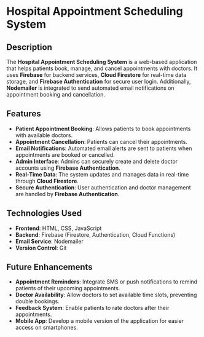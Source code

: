 # Hospital Appointment Scheduling System

## Description
The **Hospital Appointment Scheduling System** is a web-based application that helps patients book, manage, and cancel appointments with doctors. It uses **Firebase** for backend services, **Cloud Firestore** for real-time data storage, and **Firebase Authentication** for secure user login. Additionally, **Nodemailer** is integrated to send automated email notifications on appointment booking and cancellation.

## Features
- **Patient Appointment Booking**: Allows patients to book appointments with available doctors.
- **Appointment Cancellation**: Patients can cancel their appointments.
- **Email Notifications**: Automated email alerts are sent to patients when appointments are booked or cancelled.
- **Admin Interface**: Admins can securely create and delete doctor accounts using **Firebase Authentication**.
- **Real-Time Data**: The system updates and manages data in real-time through **Cloud Firestore**.
- **Secure Authentication**: User authentication and doctor management are handled by **Firebase Authentication**.

## Technologies Used
- **Frontend**: HTML, CSS, JavaScript
- **Backend**: Firebase (Firestore, Authentication, Cloud Functions)
- **Email Service**: Nodemailer
- **Version Control**: Git

## Future Enhancements
- **Appointment Reminders**: Integrate SMS or push notifications to remind patients of their upcoming appointments.
- **Doctor Availability**: Allow doctors to set available time slots, preventing double bookings.
- **Feedback System**: Enable patients to rate doctors after their appointments.
- **Mobile App**: Develop a mobile version of the application for easier access on smartphones.

